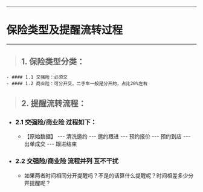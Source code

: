 
---

# 保险类型及提醒流转过程

---

> ## 1. 保险类型分类：  

    - #### 1.1 交强险：必须交
    - #### 1.2 商业险：可分开交，二手车一般是分开的，占比20%左右

> ## 2. 提醒流转流程：

- ### 2.1 交强险/商业险 过程如下：
    - 【原始数据】 --- 清洗邀约 --- 邀约跟进 --- 预约报价 --- 预约到店 --- 出单成交 --- 跟进结束
    
- ### 2.2 交强险/商业险 流程并列 互不干扰
   - 如果两者时间相同分开提醒吗？不是的话算什么提醒呢？时间相差多少分开提醒呢？



